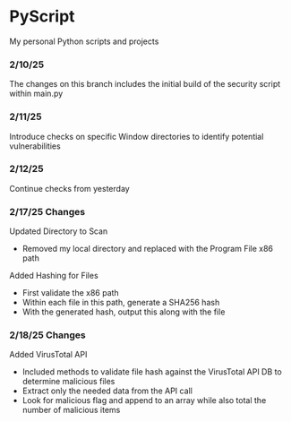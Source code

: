 # PyScript
My personal Python scripts and projects

### 2/10/25
The changes on this branch includes the initial build of the security script within main.py

### 2/11/25
Introduce checks on specific Window directories to identify potential vulnerabilities

### 2/12/25
Continue checks from yesterday

### 2/17/25 Changes
Updated Directory to Scan
- Removed my local directory and replaced with the Program File x86 path

Added Hashing for Files
- First validate the x86 path
- Within each file in this path, generate a SHA256 hash
- With the generated hash, output this along with the file

### 2/18/25 Changes
Added VirusTotal API
- Included methods to validate file hash against the VirusTotal API DB to determine malicious files
- Extract only the needed data from the API call
- Look for malicious flag and append to an array while also total the number of malicious items
